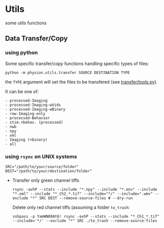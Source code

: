 # Utils

some utils functions

## Data Transfer/Copy

### using python 

Some specific transfer/copy functions handling specific types of files:

```
python -m physion.utils.transfer SOURCE DESTINATION TYPE
```

the `TYPE` argument will set the files to be transfered (see [transfer/tools.py](./transfer/tools.py)).

It can be one of:

```
- processed-Imaging
- processed-Imaging-wVids
- processed-Imaging-wBinary
- raw-Imaging-only
- processed-Behavior
- stim.+behav. (processed)
- nwb
- npy
- xml
- Imaging (+binary)
- all
```

### using `rsync` on UNIX systems

```
SRC="/path/to/your/source/folder"
DEST="/path/to/your/destination/folder"
```

- Transfer only green channel tiffs
    ```
    rsync -avhP --stats --include "*.npy" --include "*.env" --include "*.xml" --include "*_Ch2_*.tif" --include="*/" --include=".wmv" --exclude "*" SRC DEST --remove-source-files # --dry-run
    ```

    Delete only red channel tiffs (assuming a folder `to_trash`:
    ```
    sshpass -p YamWN88At6! rsync -avhP --stats --include "*_Ch1_*.tif" --include='*/' --exclude "*" SRC ./to_trash --remove-source-files
    ```

